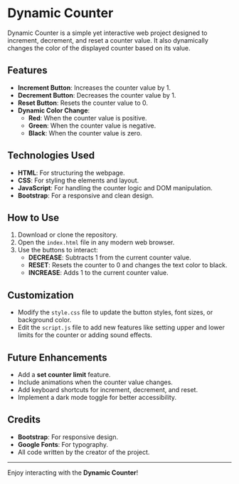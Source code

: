 # Dynamic Counter

Dynamic Counter is a simple yet interactive web project designed to increment, decrement, and reset a counter value. It also dynamically changes the color of the displayed counter based on its value.

## Features
- **Increment Button**: Increases the counter value by 1.
- **Decrement Button**: Decreases the counter value by 1.
- **Reset Button**: Resets the counter value to 0.
- **Dynamic Color Change**:
  - **Red**: When the counter value is positive.
  - **Green**: When the counter value is negative.
  - **Black**: When the counter value is zero.

## Technologies Used
- **HTML**: For structuring the webpage.
- **CSS**: For styling the elements and layout.
- **JavaScript**: For handling the counter logic and DOM manipulation.
- **Bootstrap**: For a responsive and clean design.

## How to Use
1. Download or clone the repository.
2. Open the `index.html` file in any modern web browser.
3. Use the buttons to interact:
   - **DECREASE**: Subtracts 1 from the current counter value.
   - **RESET**: Resets the counter to 0 and changes the text color to black.
   - **INCREASE**: Adds 1 to the current counter value.
## Customization
- Modify the `style.css` file to update the button styles, font sizes, or background color.
- Edit the `script.js` file to add new features like setting upper and lower limits for the counter or adding sound effects.

## Future Enhancements
- Add a **set counter limit** feature.
- Include animations when the counter value changes.
- Add keyboard shortcuts for increment, decrement, and reset.
- Implement a dark mode toggle for better accessibility.

## Credits
- **Bootstrap**: For responsive design.
- **Google Fonts**: For typography.
- All code written by the creator of the project.

---

Enjoy interacting with the **Dynamic Counter**!
